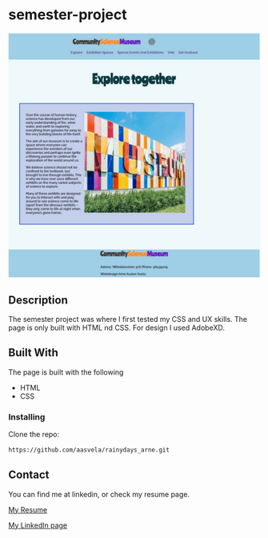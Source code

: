 # semester-project

![image](https://github.com/aasvela/portfolio/blob/84e74024f9ec4ca2c5967d2c1ccf6f692522cdb8/assets/csm1.jpg)


## Description

The semester project was where I first tested my CSS and UX skills.
The page is only built with HTML nd CSS.
For design I used AdobeXD.

## Built With

The page is built with the following

- HTML
- CSS


### Installing

Clone the repo:

```bash
https://github.com/aasvela/rainydays_arne.git
```


## Contact

You can find me at linkedin, or check my resume page.

[My Resume](https://hvarf.no/arne_cv/)

[My LinkedIn page](https://www.linkedin.com/in/arnesvela/)
